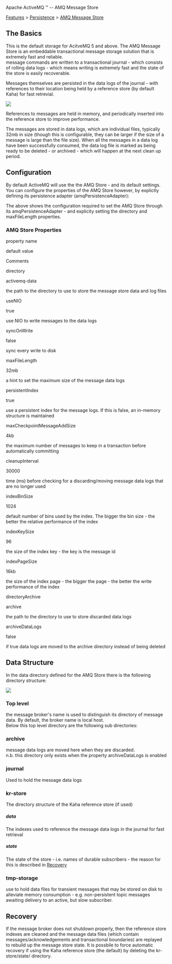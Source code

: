 Apache ActiveMQ ™ -- AMQ Message Store 

[Features](features.md) > [Persistence](Features/persistence.md) > [AMQ Message Store](Features/Persistence/amq-message-store.md)


The Basics
----------

This is the default storage for AcitveMQ 5 and above. The AMQ Message Store is an embeddable transactional message storage solution that is extremely fast and reliable.  
message commands are written to a transactional journal - which consists of rolling data logs - which means writing is extremely fast and the state of the store is easily recoverable.

Messages themselves are persisted in the data logs of the journal - with references to their location being held by a reference store (by default Kaha) for fast retrevial.

![](/images/amqstore.png)

  
  
  
References to messages are held in memory, and periodically inserted into the reference store to improve performance.  
  
The messages are stored in data logs, which are individual files, typically 32mb in size (though this is configurable, they can be larger if the size of a message is large than the file size). When all the messages in a data log have been successfully consumed, the data log file is marked as being ready to be deleted - or archived - which will happen at the next clean up period.

Configuration
-------------

By default ActiveMQ will use the the AMQ Store - and its default settings. You can configure the properties of the AMQ Store however, by explictly defining its persistence adapter (amqPersistenceAdapter):

 <broker brokerName="broker" persistent="true" useShutdownHook="false">
    <persistenceAdapter>
      <amqPersistenceAdapter directory="${activemq.base}/activemq-data" maxFileLength="32mb"/>
    </persistenceAdapter>
    <transportConnectors>
      <transportConnector uri="tcp://localhost:61616"/>
    </transportConnectors>
  </broker>

The above shows the configuration required to set the AMQ Store through its amqPersistenceAdapter - and explicity setting the directory and maxFileLength properties.

### AMQ Store Properties

property name

default value

Comments

directory

activemq-data

the path to the directory to use to store the message store data and log files

useNIO

true

use NIO to write messages to the data logs

syncOnWrite

false

sync every write to disk

maxFileLength

32mb

a hint to set the maximum size of the message data logs

persistentIndex

true

use a persistent index for the message logs. If this is false, an in-memory structure is maintained

maxCheckpointMessageAddSize

4kb

the maximum number of messages to keep in a transaction before automatically committing

cleanupInterval

30000

time (ms) before checking for a discarding/moving message data logs that are no longer used

indexBinSize

1024

default number of bins used by the index. The bigger the bin size - the better the relative performance of the index

indexKeySize

96

the size of the index key - the key is the message id

indexPageSize

16kb

the size of the index page - the bigger the page - the better the write performance of the index

directoryArchive

archive

the path to the directory to use to store discarded data logs

archiveDataLogs

false

if true data logs are moved to the archive directory instead of being deleted

Data Structure
--------------

In the data directory defined for the AMQ Store there is the following directory structure:

![](/images/amqdir.png)

### Top level

the message broker's name is used to distinguish its directory of message data. By default, the broker name is local host.  
Below this top level directory are the following sub directories:

### archive

message data logs are moved here when they are discarded.  
n.b. this directory only exists when the property archiveDataLogs is enabled

### journal

Used to hold the message data logs

### kr-store

The directory structure of the Kaha reference store (if used)

##### data

The indexes used to reference the message data logs in the journal for fast retrieval

##### state

The state of the store - i.e. names of durable subscribers - the reason for this is described in [Recovery](Features/Persistence/amq-message-store.md)

### tmp-storage

use to hold data files for transient messages that may be stored on disk to alleviate memory consumption - e.g. non-persistent topic messages awaiting delivery to an active, but slow subscriber.

Recovery
--------

If the message broker does not shutdown properly, then the reference store indexes are cleaned and the message data files (which contain messages/acknowledgements and transactional boundaries) are replayed to rebuild up the message store state. It is possbile to force automatic recovery if using the Kaha reference store (the default) by deleting the kr-store/state/ directory.

